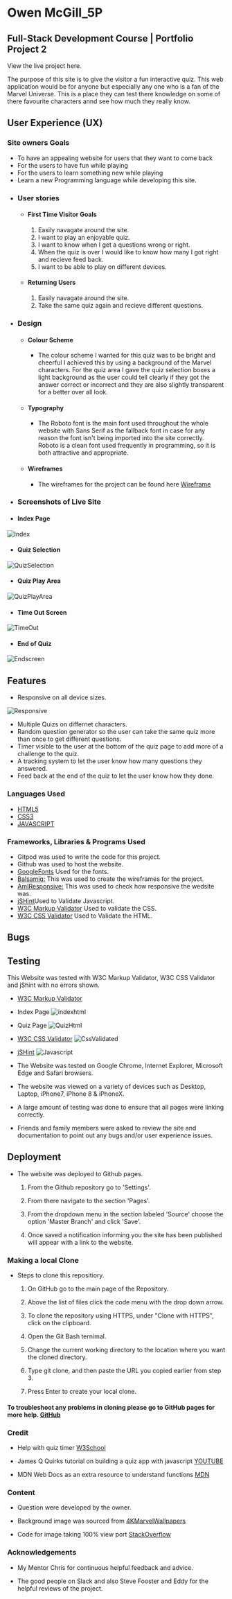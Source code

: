 # Owen McGill_5P

## Full-Stack Development Course | Portfolio Project 2

View the live project here.

The purpose of this site is to give the visitor a fun interactive quiz. This web application would be for anyone but especially any one who is a fan of the Marvel Universe. This is a place they can test there knowledge on some of there favourite characters annd see how much they really know. 

## User Experience (UX)

### **Site owners Goals**

* To have an appealing website for users that they want to come back
* For the users to have fun while playing 
* For the users to learn something new while playing 
* Learn a new Programming language while developing this site.


-   ### User stories

    -   #### First Time Visitor Goals

        1. Easily navagate around the site.
        2. I want to play an enjoyable quiz.
        3. I want to know when I get a questions wrong or right.
        4. When the quiz is over I would like to know how many I got right and recieve feed back.
        5. I want to be able to play on different devices.        

    -   #### Returning Users

        1. Easily navagate around the site.
        2. Take the same quiz again and recieve different questions.


-  ### Design

    -   #### Colour Scheme
         - The colour scheme I wanted for this quiz was to be bright and cheerful I achieved this by using a background of the Marvel characters.
         For the quiz area I gave the quiz selection boxes a light background as the user could tell clearly if they got the answer correct or incorrect and they are also slightly transparent for a better over all look. 

    -   #### Typography
        -   The Roboto font is the main font used throughout the whole website with Sans Serif as the fallback font in case for any reason the font isn't being imported into the site correctly. Roboto is a clean font used frequently in programming, so it is both attractive and appropriate.
    
    -    #### Wireframes

         - The wireframes for the project can be found here [Wireframe](/workspace/p2-marvel-quiz/assets/wireframes)

-   ### Screenshots of Live Site

-    #### Index Page

![Index](assets/images/indexpage.PNG)

-    #### Quiz Selection

![QuizSelection](assets/images/quizselection.PNG)

-    #### Quiz Play Area

![QuizPlayArea](assets/images/gamearea.PNG)

-    #### Time Out Screen

![TimeOut](assets/images/outoftime.PNG)

-    #### End of Quiz

![Endscreen](assets/images/quizfinished.PNG)

## Features

-   Responsive on all device sizes.

![Responsive](assets/testingimages/responsive.PNG)

-   Multiple Quizs on differnet characters.
-   Random question generator so the user can take the same quiz more than once to get different questions.
-   Timer visible to the user at the bottom of the quiz page to add more of a challenge to the quiz. 
-   A tracking system to let the user know how many questions they answered. 
-   Feed back at the end of the quiz to let the user know how they done.



### Languages Used

-   [HTML5](https://en.wikipedia.org/wiki/HTML5)
-   [CSS3](https://en.wikipedia.org/wiki/Cascading_Style_Sheets)
-   [JAVASCRIPT](https://en.wikipedia.org/wiki/JavaScript)

### Frameworks, Libraries & Programs Used

 - Gitpod was used to write the code for this project.
 - Github was used to host the website.
 - [GoogleFonts](https://fonts.google.com/) Used for the fonts.
 - [Balsamiq:](https://balsamiq.com/) This was used to create the wireframes for the project.
 - [AmIResponsive:](https://amiresponsive.blogspot.com/) This was used to check how responsive the wedsite was.
 - [jSHint](https://jshint.com/)Used to Validate Javascript. 
 - [W3C Markup Validator](https://jigsaw.w3.org/css-validator/#validate_by_input) Used to validate the CSS.
 - [W3C CSS Validator](https://jigsaw.w3.org/css-validator/#validate_by_input)  Used to Validate the HTML.

## Bugs



## Testing

This Website was tested with W3C Markup Validator, W3C CSS Validator and jShint with no errors shown.

-   [W3C Markup Validator](https://jigsaw.w3.org/css-validator/#validate_by_input) 
- Index Page
       ![indexhtml](assets/testingimages/indexhtml.PNG)
- Quiz Page
       ![QuizHtml](assets/testingimages/quizhtml.PNG)
-   [W3C CSS Validator](https://jigsaw.w3.org/css-validator/#validate_by_input)
       ![CssValidated](assets/testingimages/cssvalidated.PNG) 
-   [jSHint](https://jshint.com/)
        ![Javascript](assets/testingimages/javascript.PNG)

-   The Website was tested on Google Chrome, Internet Explorer, Microsoft Edge and Safari browsers.
-   The website was viewed on a variety of devices such as Desktop, Laptop, iPhone7, iPhone 8 & iPhoneX.
-   A large amount of testing was done to ensure that all pages were linking correctly.
-   Friends and family members were asked to review the site and documentation to point out any bugs and/or user     experience issues.



## Deployment

-    The website was deployed to Github pages.

      1. From the Github repository go to 'Settings'.

      2. From there navigate to the section 'Pages'.

      3. From the dropdown menu in the section labeled 'Source' choose the option 'Master Branch' and click 'Save'.

      4. Once saved a notification informing you the site has been published will appear with a link to the website.

### Making a local Clone

-    Steps to clone this repositiory.

       1. On GitHub go to the main page of the Repository.

       2. Above the list of files click the code menu with the drop down arrow.

       3. To clone the repository using HTTPS, under "Clone with HTTPS", click on the clipboard.

       4. Open the Git Bash ternimal.

       5. Change the current working directory to the location where you want the cloned directory.

       6. Type git clone, and then paste the URL you copied earlier from step 3.

       7. Press Enter to create your local clone.



####    To troubleshoot any problems in cloning please go to GitHub pages for more help. [GitHub](https://docs.github.com/en/github/creating-cloning-and-archiving-repositories/cloning-a-repository-from-github/cloning-a-repository#troubleshooting-cloning-errors)


### Credit

- Help with quiz timer [W3School](https://www.w3schools.com/js/js_timing.asp)

- James Q Quirks tutorial on building a quiz app with javascript [YOUTUBE](https://www.youtube.com/channel/UC-T8W79DN6PBnzomelvqJYw)

- MDN Web Docs as an extra resource to understand functions [MDN](https://developer.mozilla.org/en-US/docs/Web/JavaScript/Guide/Functions)

### Content

-   Question were developed by the owner.

-   Background image was sourced from [4KMarvelWallpapers](https://wallpaperaccess.com/4k-marvel)

-   Code for image taking 100% view port [StackOverflow](https://stackoverflow.com/questions/23017857/make-background-image-100-of-viewport)

### Acknowledgements

-   My Mentor Chris for continuous helpful feedback and advice.

-   The good people on Slack and also Steve Fooster and Eddy for the helpful reviews of the project.


